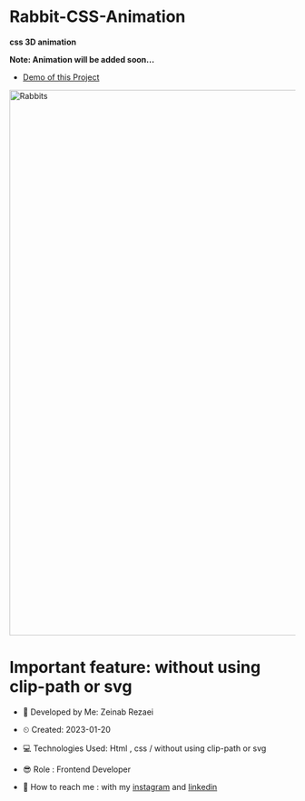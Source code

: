 # Rabbit-CSS-Animation
**css 3D animation**

**Note: Animation will be added soon...**

- [Demo of this Project](https://zeinab-rezaei-web.github.io/Rabbit-CSS-Animation/)

<img width="960" alt="Rabbits" src="https://user-images.githubusercontent.com/121185931/213720033-0655bb13-5cc0-48c5-a8b3-a27b8166df7b.png">

# Important feature: without using clip-path or svg

- 👩 Developed by Me: Zeinab Rezaei

- ⏲ Created: 2023-01-20

- 💻 Technologies Used: Html , css / without using clip-path or svg

- 😎 Role : Frontend Developer

- 🔗 How to reach me : with my [instagram](https://www.instagram.com/zeinab.rezaei.web) and [linkedin](https://www.linkedin.com/in/zeinab-rezaei-web)
